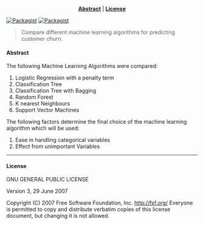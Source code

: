 <center>

**[Abstract](#abstract)** |
**[License](#license)** 

</center>

[![Packagist](https://img.shields.io/badge/license-GNU%20GPL-blue.svg)](#license)
[![Packagist](https://img.shields.io/badge/author-avimago-green.svg)](https://github.com/magoavi)

> Compare different machine learning algorithms for predicting customer churn.

#### Abstract

The following Machine Learning Algorithms were compared:

1) Logistic Regression with a penalty term
2) Classification Tree
3) Classification Tree with Bagging
4) Random Forest
5) K nearest Neighbours
6) Support Vector Machines

The following factors determine the final choice of the machine learning algorithm which will be used:

1) Ease in handling categorical variables
2) Effect from unimportant Variables

---

#### License

GNU GENERAL PUBLIC LICENSE

Version 3, 29 June 2007

Copyright (C) 2007 Free Software Foundation, Inc. <http://fsf.org/>
Everyone is permitted to copy and distribute verbatim copies
of this license document, but changing it is not allowed.
